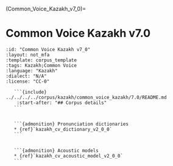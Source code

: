 
(Common_Voice_Kazakh_v7_0)=
# Common Voice Kazakh v7.0

``````{corpus} Common Voice Kazakh v7.0
:id: "Common Voice Kazakh v7_0"
:layout: not_mfa
:template: corpus_template
:tags: Kazakh;Common Voice
:language: "Kazakh"
:dialect: "N/A"
:license: "CC-0"

   ```{include} ../../../../corpus/kazakh/common_voice_kazakh/7.0/README.md
    :start-after: "## Corpus details"
   ```


   ```{admonition} Pronunciation dictionaries
   * {ref}`kazakh_cv_dictionary_v2_0_0`
   ```


   ```{admonition} Acoustic models
   * {ref}`kazakh_cv_acoustic_model_v2_0_0`
   ```
``````
